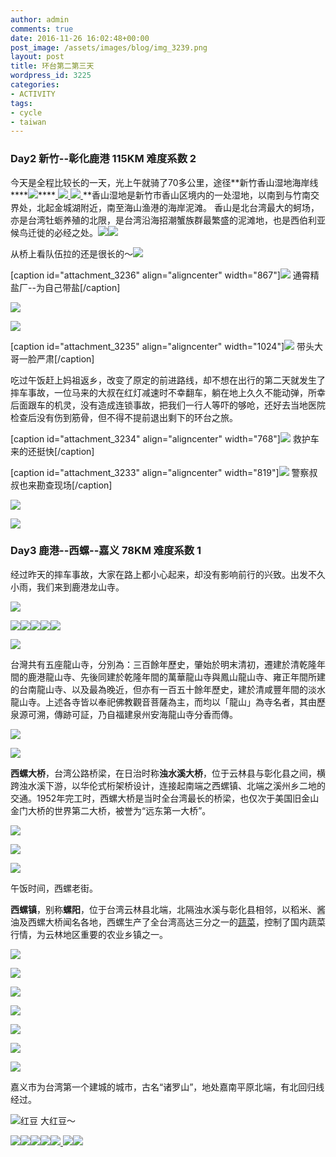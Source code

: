 ```yaml
---
author: admin
comments: true
date: 2016-11-26 16:02:48+00:00
post_image: /assets/images/blog/img_3239.png
layout: post
title: 环台第二第三天
wordpress_id: 3225
categories:
- ACTIVITY
tags:
- cycle
- taiwan
---
```


### **Day2 新竹--彰化鹿港 115KM 难度系数 2**


今天是全程比较长的一天，光上午就骑了70多公里，途径**新竹香山湿地海岸线****[![]({{site.baseurl}}/assets/images/blog/img_3279.jpg)]({{site.baseurl}}/assets/images/blog/img_3279.jpg)****[
]({{site.baseurl}}/assets/images/blog/img_3268.jpg)[![]({{site.baseurl}}/assets/images/blog/dsc_5504-1024x678.jpg)]({{site.baseurl}}/assets/images/blog/dsc_5504.jpg)[
]({{site.baseurl}}/assets/images/blog/img_3250.jpg)[![]({{site.baseurl}}/assets/images/blog/img_3223-1024x768.jpg)]({{site.baseurl}}/assets/images/blog/img_3223.jpg)[
]({{site.baseurl}}/assets/images/blog/img_3222.jpg)**香山湿地是新竹市香山区境内的一处湿地，以南到与竹南交界处，北起金城湖附近，南至海山渔港的海岸泥滩。
香山是北台湾最大的蚵场，亦是台湾牡蛎养殖的北限，是台湾沿海招潮蟹族群最繁盛的泥滩地，也是西伯利亚候鸟迁徙的必经之处。![]({{site.baseurl}}/assets/images/blog/img_3222-1024x1024.jpg)![]({{site.baseurl}}/assets/images/blog/dsc_5191-678x1024.jpg)

从桥上看队伍拉的还是很长的～![]({{site.baseurl}}/assets/images/blog/dsc_5202-1024x678.jpg)

[caption id="attachment_3236" align="aligncenter" width="867"]![]({{site.baseurl}}/assets/images/blog/img_3239-867x1024.jpg) 通霄精盐厂--为自己带盐[/caption]

![]({{site.baseurl}}/assets/images/blog/dsc_5388-1024x678.jpg)

![]({{site.baseurl}}/assets/images/blog/dsc_5408-678x1024.jpg)

[caption id="attachment_3235" align="aligncenter" width="1024"]![]({{site.baseurl}}/assets/images/blog/dsc_5446-1024x678.jpg) 带头大哥一脸严肃[/caption]

吃过午饭赶上妈祖返乡，改变了原定的前进路线，却不想在出行的第二天就发生了摔车事故，一位马来的大叔在红灯减速时不幸翻车，躺在地上久久不能动弹，所幸后面跟车的机灵，没有造成连锁事故，把我们一行人等吓的够呛，还好去当地医院检查后没有伤到筋骨，但不得不提前退出剩下的环台之旅。

[caption id="attachment_3234" align="aligncenter" width="768"]![]({{site.baseurl}}/assets/images/blog/img_3249-768x1024.jpg) 救护车来的还挺快[/caption]

[caption id="attachment_3233" align="aligncenter" width="819"]![]({{site.baseurl}}/assets/images/blog/img_3250-819x1024.jpg) 警察叔叔也来勘查现场[/caption]

![]({{site.baseurl}}/assets/images/blog/img_3261-1024x1024.jpg)

![]({{site.baseurl}}/assets/images/blog/img_3268-768x1024.jpg)


### **Day3 鹿港--西螺--嘉义 78KM 难度系数 1**


经过昨天的摔车事故，大家在路上都小心起来，却没有影响前行的兴致。出发不久小雨，我们来到鹿港龙山寺。

[![]({{site.baseurl}}/assets/images/blog/img_3340.jpg)]({{site.baseurl}}/assets/images/blog/img_3340.jpg)

[![]({{site.baseurl}}/assets/images/blog/dsc_5669-1.jpg)]({{site.baseurl}}/assets/images/blog/dsc_5669-1.jpg)[![]({{site.baseurl}}/assets/images/blog/dsc_5740-1.jpg)]({{site.baseurl}}/assets/images/blog/dsc_5740-1.jpg)[![]({{site.baseurl}}/assets/images/blog/dsc_5702-1.jpg)]({{site.baseurl}}/assets/images/blog/dsc_5702-1.jpg)[![]({{site.baseurl}}/assets/images/blog/img_3298-1.jpg)]({{site.baseurl}}/assets/images/blog/img_3298-1.jpg)[![]({{site.baseurl}}/assets/images/blog/img_6832-1.jpg)]({{site.baseurl}}/assets/images/blog/img_6832-1.jpg)

[![]({{site.baseurl}}/assets/images/blog/img_3287-1.jpg)]({{site.baseurl}}/assets/images/blog/img_3287-1.jpg)


台灣共有五座龍山寺，分別為：三百餘年歷史，肇始於明末清初，遷建於清乾隆年間的鹿港龍山寺、先後同建於乾隆年間的萬華龍山寺與鳳山龍山寺、雍正年間所建的台南龍山寺、以及最為晚近，但亦有一百五十餘年歷史，建於清咸豐年間的淡水龍山寺。上述各寺皆以奉祀佛教觀音菩薩為主，而均以「龍山」為寺名者，其由歷泉源可溯，傳跡可証，乃自福建泉州安海龍山寺分香而傳。




[![]({{site.baseurl}}/assets/images/blog/img_3292-1.jpg)]({{site.baseurl}}/assets/images/blog/img_3292-1.jpg)

[![]({{site.baseurl}}/assets/images/blog/dsc_5539-1.jpg)]({{site.baseurl}}/assets/images/blog/dsc_5539-1.jpg)


**西螺大桥**，台湾公路桥梁，在日治时称**浊水溪大桥**，位于云林县与彰化县之间，横跨浊水溪下游，以华伦式桁架桥设计，连接起南端之西螺镇、北端之溪州乡二地的交通。1952年完工时，西螺大桥是当时全台湾最长的桥梁，也仅次于美国旧金山金门大桥的世界第二大桥，被誉为“远东第一大桥”。


[![]({{site.baseurl}}/assets/images/blog/img_3306-1.jpg)]({{site.baseurl}}/assets/images/blog/img_3306-1.jpg)

[![]({{site.baseurl}}/assets/images/blog/dsc_5610-1.jpg)]({{site.baseurl}}/assets/images/blog/dsc_5610-1.jpg)

[![]({{site.baseurl}}/assets/images/blog/img_3450.jpg)]({{site.baseurl}}/assets/images/blog/img_3450.jpg)

午饭时间，西螺老街。


**西螺镇**，别称**螺阳**，位于台湾云林县北端，北隔浊水溪与彰化县相邻，以稻米、酱油及西螺大桥闻名各地，西螺生产了全台湾高达三分之一的[蔬菜](https://zh.wikipedia.org/wiki/%E8%94%AC%E8%8F%9C)，控制了国内蔬菜行情，为云林地区重要的农业乡镇之一。


[![]({{site.baseurl}}/assets/images/blog/img_3323-1.jpg)]({{site.baseurl}}/assets/images/blog/img_3323-1.jpg)

[![]({{site.baseurl}}/assets/images/blog/img_3320-1.jpg)]({{site.baseurl}}/assets/images/blog/img_3320-1.jpg)

[![]({{site.baseurl}}/assets/images/blog/img_3316-1.jpg)]({{site.baseurl}}/assets/images/blog/img_3316-1.jpg)

[![]({{site.baseurl}}/assets/images/blog/img_3315-1.jpg)]({{site.baseurl}}/assets/images/blog/img_3315-1.jpg)

[![]({{site.baseurl}}/assets/images/blog/img_3318-1.jpg)]({{site.baseurl}}/assets/images/blog/img_3318-1.jpg)

[![]({{site.baseurl}}/assets/images/blog/img_3319-1.jpg)]({{site.baseurl}}/assets/images/blog/img_3319-1.jpg)

[![]({{site.baseurl}}/assets/images/blog/img_3302-1.jpg)]({{site.baseurl}}/assets/images/blog/img_3302-1.jpg)

嘉义市为台湾第一个建城的城市，古名“诸罗山”，地处嘉南平原北端，有北回归线经过。

[![]({{site.baseurl}}/assets/images/blog/img_3357-768x1024.jpg)]({{site.baseurl}}/assets/images/blog/img_3357.jpg)红豆 大红豆～

[![]({{site.baseurl}}/assets/images/blog/img_3348-1024x768.jpg)![]({{site.baseurl}}/assets/images/blog/img_3350-300x300.jpg)]({{site.baseurl}}/assets/images/blog/img_3350.jpg)[![]({{site.baseurl}}/assets/images/blog/img_3352-300x225.jpg)]({{site.baseurl}}/assets/images/blog/img_3352.jpg)[![]({{site.baseurl}}/assets/images/blog/img_3353-300x225.jpg)![]({{site.baseurl}}/assets/images/blog/img_3346-300x300.jpg)]({{site.baseurl}}/assets/images/blog/img_3353.jpg)[
]({{site.baseurl}}/assets/images/blog/img_3348.jpg)[
]({{site.baseurl}}/assets/images/blog/img_3346.jpg)[![]({{site.baseurl}}/assets/images/blog/img_3345-1-300x300.jpg)]({{site.baseurl}}/assets/images/blog/img_3345-1.jpg)[![]({{site.baseurl}}/assets/images/blog/img_3341-1-768x1024.jpg)]({{site.baseurl}}/assets/images/blog/img_3341-1.jpg)
